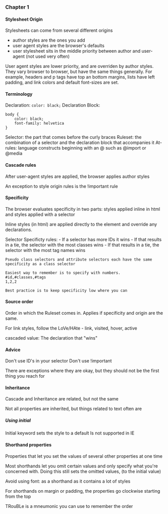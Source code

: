 ### Chapter 1

#### Stylesheet Origin
Stylesheets can come from several different origins
- author styles are the ones you add
- user agent styles are the browser's defaults
- user stylesheet sits in the middle priority between author and user-agent (not used very often)

User agent styles are lower priority, and are overriden by author styles. They vary browser to browser, but have the same things generally. For example, headers and p tags have top an bottom margins, lists have left padding, and link colors and default font-sizes are set.

#### Terminology

Declaration: ```color: black;```
Declaration Block:
```
body {
    color: black;
    font-family: helvetica
}
```

Selector: the part that comes before the curly braces
Ruleset: the combination of a selector and the declaration block that accompanies it
At-rules: language constructs beginning with an @ such as @import or @media

#### Cascade rules
After user-agent styles are applied, the browser applies author styles

An exception to style origin rules is the !important rule

#### Specificity
The browser evaluates specificity in two parts: styles applied inline in html and styles applied with a selector

Inline styles (in html) are applied directly to the element and override any declarations.

Selector Specificty rules:
    - If a selector has more IDs it wins
    - If that results in a tie, the selector with the most classes wins
    - If that results in a tie, the selector with the most tag names wins

    Pseudo class selectors and attribute selectors each have the same specificity as a class selector

    Easiest way to remember is to specify with numbers. 
    #id,#classes,#tags
    1,2,2

    Best practice is to keep specificity low where you can

#### Source order
Order in which the Ruleset comes in. Applies if specificity and origin are the same.

For link styles, follow the LoVe/HAte - link, visited, hover, active

cascaded value: The declaration that "wins"

#### Advice
Don't use ID's in your selector
Don't use !important

There are exceptions where they are okay, but they should not be the first thing you reach for

#### Inheritance
Cascade and Inheritance are related, but not the same

Not all properties are inherited, but things related to text often are

##### Using initial
Initial keyword sets the style to a default
Is not supported in IE

#### Shorthand properties
Properties that let you set the values of several other properties at one time

Most shorthands let you omit certain values and only specify what you're concerned with. Doing this still sets the omitted values, (to the initial value)

Avoid using font: as a shorthand as it contains a lot of styles

For shorthands on margin or padding, the properties go clockwise starting from the top

TRouBLe is a mneumonic you can use to remember the order